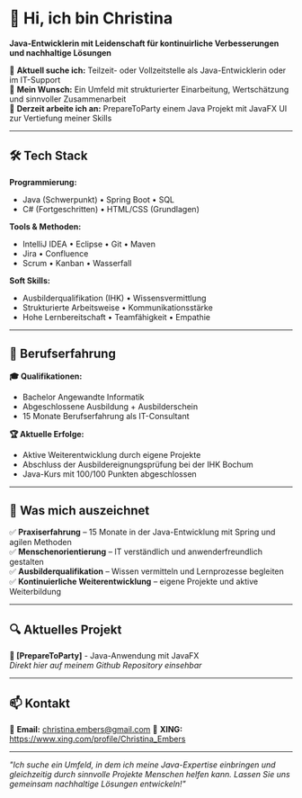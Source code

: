 # 👋 Hi, ich bin Christina

**Java-Entwicklerin mit Leidenschaft für kontinuirliche Verbesserungen und nachhaltige Lösungen**

🎯 **Aktuell suche ich:** Teilzeit- oder Vollzeitstelle als Java-Entwicklerin oder im IT-Support  
🏢 **Mein Wunsch:** Ein Umfeld mit strukturierter Einarbeitung, Wertschätzung und sinnvoller Zusammenarbeit  
🚀 **Derzeit arbeite ich an:** PrepareToParty einem Java Projekt mit JavaFX UI zur Vertiefung meiner Skills  

---

## 🛠️ Tech Stack

**Programmierung:**
- Java (Schwerpunkt) • Spring Boot • SQL
- C# (Fortgeschritten) • HTML/CSS (Grundlagen)

**Tools & Methoden:**
- IntelliJ IDEA • Eclipse • Git • Maven
- Jira • Confluence
- Scrum • Kanban • Wasserfall

**Soft Skills:**
- Ausbilderqualifikation (IHK) • Wissensvermittlung
- Strukturierte Arbeitsweise • Kommunikationsstärke
- Hohe Lernbereitschaft • Teamfähigkeit • Empathie

---

## 💼 Berufserfahrung

**🎓 Qualifikationen:**
- Bachelor Angewandte Informatik
- Abgeschlossene Ausbildung + Ausbilderschein
- 15 Monate Berufserfahrung als IT-Consultant

**🏆 Aktuelle Erfolge:**
- Aktive Weiterentwicklung durch eigene Projekte
- Abschluss der Ausbildereignungsprüfung bei der IHK Bochum
- Java-Kurs mit 100/100 Punkten abgeschlossen


---

## 🌟 Was mich auszeichnet

✅ **Praxiserfahrung** – 15 Monate in der Java-Entwicklung mit Spring und agilen Methoden  
✅ **Menschenorientierung** – IT verständlich und anwenderfreundlich gestalten  
✅ **Ausbilderqualifikation** – Wissen vermitteln und Lernprozesse begleiten  
✅ **Kontinuierliche Weiterentwicklung** – eigene Projekte und aktive Weiterbildung  

---

## 🔍 Aktuelles Projekt

**🎯 [PrepareToParty]** - Java-Anwendung mit JavaFX  
*Direkt hier auf meinem Github Repository einsehbar*

---

## 📫 Kontakt

💌 **Email:** christina.embers@gmail.com
💼 **XING:** https://www.xing.com/profile/Christina_Embers

---

*"Ich suche ein Umfeld, in dem ich meine Java-Expertise einbringen und gleichzeitig durch sinnvolle Projekte Menschen helfen kann. Lassen Sie uns gemeinsam nachhaltige Lösungen entwickeln!"*
